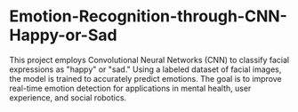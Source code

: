 # Emotion-Recognition-through-CNN-Happy-or-Sad
This project employs Convolutional Neural Networks (CNN) to classify facial expressions as "happy" or "sad." Using a labeled dataset of facial images, the model is trained to accurately predict emotions. The goal is to improve real-time emotion detection for applications in mental health, user experience, and social robotics.
